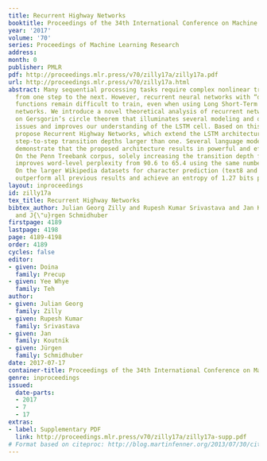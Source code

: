 ```yaml
---
title: Recurrent Highway Networks
booktitle: Proceedings of the 34th International Conference on Machine Learning
year: '2017'
volume: '70'
series: Proceedings of Machine Learning Research
address: 
month: 0
publisher: PMLR
pdf: http://proceedings.mlr.press/v70/zilly17a/zilly17a.pdf
url: http://proceedings.mlr.press/v70/zilly17a.html
abstract: Many sequential processing tasks require complex nonlinear transition functions
  from one step to the next. However, recurrent neural networks with “deep” transition
  functions remain difficult to train, even when using Long Short-Term Memory (LSTM)
  networks. We introduce a novel theoretical analysis of recurrent networks based
  on Gersgorin’s circle theorem that illuminates several modeling and optimization
  issues and improves our understanding of the LSTM cell. Based on this analysis we
  propose Recurrent Highway Networks, which extend the LSTM architecture to allow
  step-to-step transition depths larger than one. Several language modeling experiments
  demonstrate that the proposed architecture results in powerful and efficient models.
  On the Penn Treebank corpus, solely increasing the transition depth from 1 to 10
  improves word-level perplexity from 90.6 to 65.4 using the same number of parameters.
  On the larger Wikipedia datasets for character prediction (text8 and enwik8), RHNs
  outperform all previous results and achieve an entropy of 1.27 bits per character.
layout: inproceedings
id: zilly17a
tex_title: Recurrent Highway Networks
bibtex_author: Julian Georg Zilly and Rupesh Kumar Srivastava and Jan Koutn\'{\i}k
  and J{\"u}rgen Schmidhuber
firstpage: 4189
lastpage: 4198
page: 4189-4198
order: 4189
cycles: false
editor:
- given: Doina
  family: Precup
- given: Yee Whye
  family: Teh
author:
- given: Julian Georg
  family: Zilly
- given: Rupesh Kumar
  family: Srivastava
- given: Jan
  family: Koutnı́k
- given: Jürgen
  family: Schmidhuber
date: 2017-07-17
container-title: Proceedings of the 34th International Conference on Machine Learning
genre: inproceedings
issued:
  date-parts:
  - 2017
  - 7
  - 17
extras:
- label: Supplementary PDF
  link: http://proceedings.mlr.press/v70/zilly17a/zilly17a-supp.pdf
# Format based on citeproc: http://blog.martinfenner.org/2013/07/30/citeproc-yaml-for-bibliographies/
---
```

